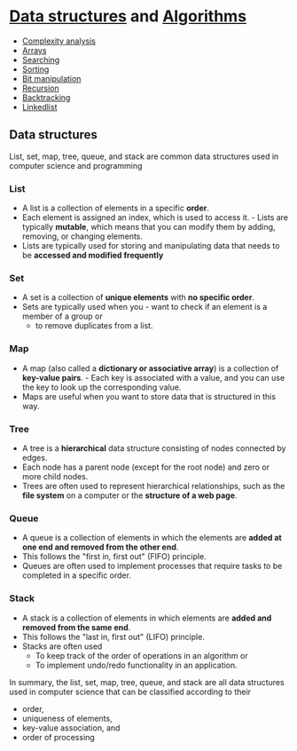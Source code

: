# [Data structures](complexity_analysis/lectures/notes/2.DataStructure.pdf) and [Algorithms](complexity_analysis/lectures/notes/1.Algorithms.pdf)
- [Complexity analysis](complexity_analysis/readme.md)
- [Arrays](arrays/readme.md)
- [Searching](searching/readme.md)
- [Sorting](sorting/readme.md)
- [Bit manipulation](bit_manipulation/readme.md)
- [Recursion](recursion/readme.md)
- [Backtracking](backtracking/readme.md)
- [Linkedlist](linkedlist/readme.md)

## Data structures 
List, set, map, tree, queue, and stack are common data structures used in computer science and programming

### List
- A list is a collection of elements in a specific **order**. 
- Each element is assigned an index, which is used to access it. - Lists are typically **mutable**, which means that you can modify them by adding, removing, or changing elements.
- Lists are typically used for storing and manipulating data that needs to be **accessed and modified frequently**

### Set 
- A set is a collection of **unique elements** with **no specific order**.
- Sets are typically used when you   - want to check if an element is a member of a group or 
  - to remove duplicates from a list.

### Map
- A map (also called a **dictionary or associative array**) is a collection of **key-value pairs**. - Each key is associated with a value, and you can use the key to look up the corresponding value.
- Maps are useful when you want to store data that is structured in this way.

### Tree 
- A tree is a **hierarchical** data structure consisting of nodes connected by edges. 
- Each node has a parent node (except for the root node) and zero or more child nodes. 
- Trees are often used to represent hierarchical relationships, such as the **file system** on a computer or the **structure of a web page**.

### Queue
- A queue is a collection of elements in which the elements are **added at one end and removed from the other end**. 
- This follows the "first in, first out" (FIFO) principle. 
- Queues are often used to implement processes that require tasks to be completed in a specific order.

### Stack
- A stack is a collection of elements in which elements are **added and removed from the same end**. 
- This follows the "last in, first out" (LIFO) principle. 
- Stacks are often used 
  - To keep track of the order of operations in an algorithm or 
  - To implement undo/redo functionality in an application.

In summary, the list, set, map, tree, queue, and stack are all data structures used in computer science that can be classified according to their 
- order, 
- uniqueness of elements, 
- key-value association, and 
- order of processing
